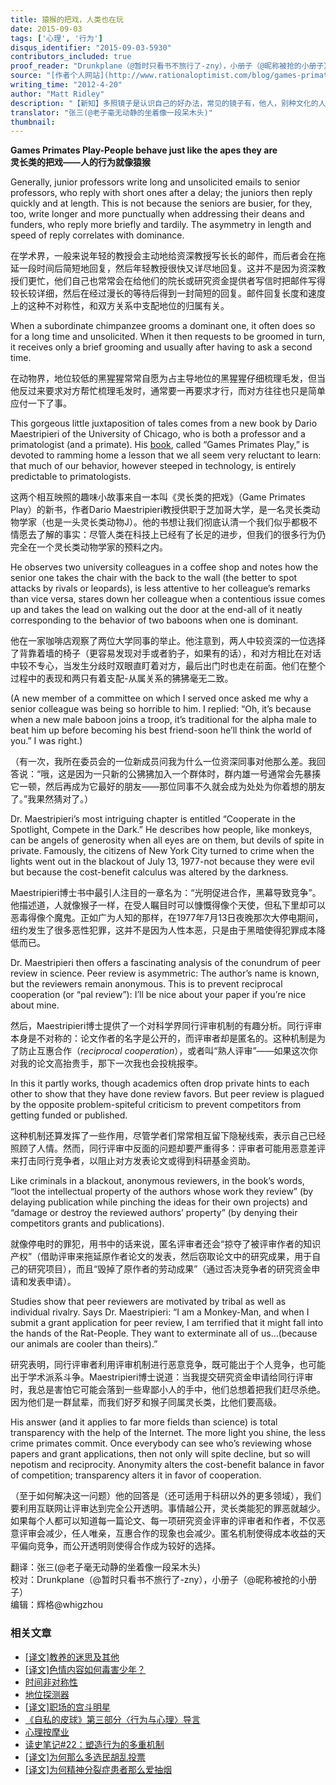 ```yaml
---
title: 猿猴的把戏，人类也在玩
date: 2015-09-03
tags: ['心理', '行为']
disqus_identifier: "2015-09-03-5930"
contributors_included: true
proof_reader: "Drunkplane（@暂时只看书不旅行了-zny），小册子（@昵称被抢的小册子）"
source: "[作者个人网站](http://www.rationaloptimist.com/blog/games-primates-play-(1).aspx)"
writing_time: "2012-4-20"
author: "Matt Ridley"
description: "【新知】多照镜子是认识自己的好办法，常见的镜子有，他人，别种文化的人，古人，动物学家又为我们找到了另一面镜子——我们的灵长类近亲，考察猿类， 让我们看清自己身上许多以往被熟视无睹的特性，也认识到我们有了哪些改变，以及这些改变的意义……"
translator: "张三(@老子毫无动静的坐着像一段呆木头)"
thumbnail:
---
```


**Games Primates Play-People behave just like the apes they are**  
**灵长类的把戏——人的行为就像猿猴**

Generally, junior professors write long and unsolicited emails to senior professors, who reply with short ones after a delay; the juniors then reply quickly and at length. This is not because the seniors are busier, for they, too, write longer and more punctually when addressing their deans and funders, who reply more briefly and tardily. The asymmetry in length and speed of reply correlates with dominance.

在学术界，一般来说年轻的教授会主动地给资深教授写长长的邮件，而后者会在拖延一段时间后简短地回复，然后年轻教授很快又详尽地回复。这并不是因为资深教授们更忙，他们自己也常常会在给他们的院长或研究资金提供者写信时把邮件写得较长较详细，然后在经过漫长的等待后得到一封简短的回复。邮件回复长度和速度上的这种不对称性，和双方关系中支配地位的归属有关。

When a subordinate chimpanzee grooms a dominant one, it often does so for a long time and unsolicited. When it then requests to be groomed in turn, it receives only a brief grooming and usually after having to ask a second time.

在动物界，地位较低的黑猩猩常常自愿为占主导地位的黑猩猩仔细梳理毛发，但当他反过来要求对方帮忙梳理毛发时，通常要一再要求才行，而对方往往也只是简单应付一下了事。

This gorgeous little juxtaposition of tales comes from a new book by Dario Maestripieri of the University of Chicago, who is both a professor and a primatologist (and a primate). His [book](http://www.amazon.com/Games-Primates-Play-Investigation-Relationships/dp/046502078X), called “Games Primates Play,” is devoted to ramming home a lesson that we all seem very reluctant to learn: that much of our behavior, however steeped in technology, is entirely predictable to primatologists.

这两个相互映照的趣味小故事来自一本叫《灵长类的把戏》（Game Primates Play）的新书，作者Dario Maestripieri教授供职于芝加哥大学，是一名灵长类动物学家（也是一头灵长类动物J）。他的书想让我们彻底认清一个我们似乎都极不情愿去了解的事实：尽管人类在科技上已经有了长足的进步，但我们的很多行为仍完全在一个灵长类动物学家的预料之内。

He observes two university colleagues in a coffee shop and notes how the senior one takes the chair with the back to the wall (the better to spot attacks by rivals or leopards), is less attentive to her colleague’s remarks than vice versa, stares down her colleague when a contentious issue comes up and takes the lead on walking out the door at the end-all of it neatly corresponding to the behavior of two baboons when one is dominant.

他在一家咖啡店观察了两位大学同事的举止。他注意到，两人中较资深的一位选择了背靠着墙的椅子（更容易发现对手或者豹子，如果有的话），和对方相比在对话中较不专心，当发生分歧时双眼直盯着对方，最后出门时也走在前面。他们在整个过程中的表现和两只有着支配-从属关系的狒狒毫无二致。

(A new member of a committee on which I served once asked me why a senior colleague was being so horrible to him. I replied: “Oh, it’s because when a new male baboon joins a troop, it’s traditional for the alpha male to beat him up before becoming his best friend-soon he’ll think the world of you.” I was right.)

（有一次，我所在委员会的一位新成员问我为什么一位资深同事对他那么差。我回答说：“哦，这是因为一只新的公狒狒加入一个群体时，群内雄一号通常会先暴揍它一顿，然后再成为它最好的朋友——那位同事不久就会成为处处为你着想的朋友了。”我果然猜对了。）

Dr. Maestripieri’s most intriguing chapter is entitled “Cooperate in the Spotlight, Compete in the Dark.” He describes how people, like monkeys, can be angels of generosity when all eyes are on them, but devils of spite in private. Famously, the citizens of New York City turned to crime when the lights went out in the blackout of July 13, 1977-not because they were evil but because the cost-benefit calculus was altered by the darkness.

Maestripieri博士书中最引人注目的一章名为：“光明促进合作，黑幕导致竞争”。他描述道，人就像猴子一样，在受人瞩目时可以慷慨得像个天使，但私下里却可以恶毒得像个魔鬼。正如广为人知的那样，在1977年7月13日夜晚那次大停电期间，纽约发生了很多恶性犯罪，这并不是因为人性本恶，只是由于黑暗使得犯罪成本降低而已。

Dr. Maestripieri then offers a fascinating analysis of the conundrum of peer review in science. Peer review is asymmetric: The author’s name is known, but the reviewers remain anonymous. This is to prevent reciprocal cooperation (or “pal review”): I’ll be nice about your paper if you’re nice about mine.

然后，Maestripieri博士提供了一个对科学界同行评审机制的有趣分析。同行评审本身是不对称的：论文作者的名字是公开的，而评审者却是匿名的。这种机制是为了防止互惠合作（*reciprocal cooperation*），或者叫“熟人评审”——如果这次你对我的论文高抬贵手，那下一次我也会投桃报李。

In this it partly works, though academics often drop private hints to each other to show that they have done review favors. But peer review is plagued by the opposite problem-spiteful criticism to prevent competitors from getting funded or published.

这种机制还算发挥了一些作用，尽管学者们常常相互留下隐秘线索，表示自己已经照顾了人情。然而，同行评审中反面的问题却要严重得多：评审者可能用恶意差评来打击同行竞争者，以阻止对方发表论文或得到科研基金资助。

Like criminals in a blackout, anonymous reviewers, in the book’s words, “loot the intellectual property of the authors whose work they review” (by delaying publication while pinching the ideas for their own projects) and “damage or destroy the reviewed authors’ property” (by denying their competitors grants and publications).

就像停电时的罪犯，用书中的话来说，匿名评审者还会“掠夺了被评审作者的知识产权”（借助评审来拖延原作者论文的发表，然后窃取论文中的研究成果，用于自己的研究项目），而且“毁掉了原作者的劳动成果”（通过否决竞争者的研究资金申请和发表申请）。

Studies show that peer reviewers are motivated by tribal as well as individual rivalry. Says Dr. Maestripieri: “I am a Monkey-Man, and when I submit a grant application for peer review, I am terrified that it might fall into the hands of the Rat-People. They want to exterminate all of us…(because our animals are cooler than theirs).”

研究表明，同行评审者利用评审机制进行恶意竞争，既可能出于个人竞争，也可能出于学术派系斗争。Maestripieri博士说道：当我提交研究资金申请给同行评审时，我总是害怕它可能会落到一些卑鄙小人的手中，他们总想着把我们赶尽杀绝。因为他们是一群鼠辈，而我们好歹和猴子同属灵长类，比他们要高级。

His answer (and it applies to far more fields than science) is total transparency with the help of the Internet. The more light you shine, the less crime primates commit. Once everybody can see who’s reviewing whose papers and grant applications, then not only will spite decline, but so will nepotism and reciprocity. Anonymity alters the cost-benefit balance in favor of competition; transparency alters it in favor of cooperation.

（至于如何解决这一问题）他的回答是（还可适用于科研以外的更多领域），我们要利用互联网让评审达到完全公开透明。事情越公开，灵长类能犯的罪恶就越少。如果每个人都可以知道每一篇论文、每一项研究资金评审的评审者和作者，不仅恶意评审会减少，任人唯亲，互惠合作的现象也会减少。匿名机制使得成本收益的天平偏向竞争，而公开透明则使得合作成为较好的选择。


翻译：张三(@老子毫无动静的坐着像一段呆木头)  
校对：Drunkplane（@暂时只看书不旅行了-zny），小册子（@昵称被抢的小册子）  
编辑：辉格@whigzhou


### 相关文章

* [[译文]教养的迷思及其他](https://headsalon.org/archives/7476.html "[译文]教养的迷思及其他")
* [[译文]色情内容如何毒害少年？](https://headsalon.org/archives/7470.html "[译文]色情内容如何毒害少年？")
* [时间非对称性](https://headsalon.org/archives/7193.html "时间非对称性")
* [地位探测器](https://headsalon.org/archives/7111.html "地位探测器")
* [[译文]职场的宫斗明星](https://headsalon.org/archives/6521.html "[译文]职场的宫斗明星")
* [《自私的皮球》第三部分〈行为与心理〉导言](https://headsalon.org/archives/3582.html "《自私的皮球》第三部分〈行为与心理〉导言")
* [心理按摩业](https://headsalon.org/archives/7767.html "心理按摩业")
* [读史笔记#22：塑造行为的多重机制](https://headsalon.org/archives/7463.html "读史笔记#22：塑造行为的多重机制")
* [[译文]为何那么多选民胡乱投票](https://headsalon.org/archives/7402.html "[译文]为何那么多选民胡乱投票")
* [[译文]为何精神分裂症患者那么爱抽烟](https://headsalon.org/archives/7262.html "[译文]为何精神分裂症患者那么爱抽烟")
